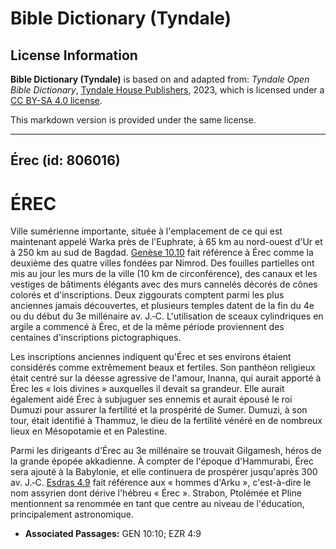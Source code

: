 # Bible Dictionary (Tyndale)

## License Information

**Bible Dictionary (Tyndale)** is based on and adapted from: _Tyndale Open Bible Dictionary_, [Tyndale House Publishers](https://tyndaleopenresources.com/), 2023, which is licensed under a [CC BY-SA 4.0 license](https://creativecommons.org/licenses/by-sa/4.0/legalcode.en).

This markdown version is provided under the same license.



--------------------------------

## Érec (id: 806016)

ÉREC
====

Ville sumérienne importante, située à l'emplacement de ce qui est maintenant appelé Warka près de l'Euphrate, à 65 km au nord\-ouest d'Ur et à 250 km au sud de Bagdad. [Genèse 10\.10](https://ref.ly/Gen10:10) fait référence à Érec comme la deuxième des quatre villes fondées par Nimrod. Des fouilles partielles ont mis au jour les murs de la ville (10 km de circonférence), des canaux et les vestiges de bâtiments élégants avec des murs cannelés décorés de cônes colorés et d'inscriptions. Deux ziggourats comptent parmi les plus anciennes jamais découvertes, et plusieurs temples datent de la fin du 4e ou du début du 3e millénaire av. J.‑C. L'utilisation de sceaux cylindriques en argile a commencé à Érec, et de la même période proviennent des centaines d'inscriptions pictographiques.

Les inscriptions anciennes indiquent qu'Érec et ses environs étaient considérés comme extrêmement beaux et fertiles. Son panthéon religieux était centré sur la déesse agressive de l'amour, Inanna, qui aurait apporté à Érec les « lois divines » auxquelles il devait sa grandeur. Elle aurait également aidé Érec à subjuguer ses ennemis et aurait épousé le roi Dumuzi pour assurer la fertilité et la prospérité de Sumer. Dumuzi, à son tour, était identifié à Thammuz, le dieu de la fertilité vénéré en de nombreux lieux en Mésopotamie et en Palestine.

Parmi les dirigeants d'Érec au 3e millénaire se trouvait Gilgamesh, héros de la grande épopée akkadienne. À compter de l'époque d'Hammurabi, Érec sera ajouté à la Babylonie, et elle continuera de prospérer jusqu'après 300 av. J.‑C. [Esdras 4\.9](https://ref.ly/Ezra4:9) fait référence aux « hommes d'Arku », c'est\-à\-dire le nom assyrien dont dérive l'hébreu « Érec ». Strabon, Ptolémée et Pline mentionnent sa renommée en tant que centre au niveau de l'éducation, principalement astronomique.

* **Associated Passages:** GEN 10:10; EZR 4:9


